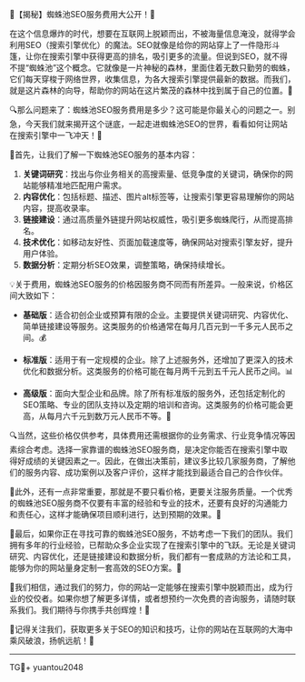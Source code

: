 🌟【揭秘】蜘蛛池SEO服务费用大公开！🚀

在这个信息爆炸的时代，想要在互联网上脱颖而出，不被海量信息淹没，就得学会利用SEO（搜索引擎优化）的魔法。SEO就像是给你的网站穿上了一件隐形斗篷，让你在搜索引擎中获得更高的排名，吸引更多的流量。但说到SEO，就不得不提“蜘蛛池”这个概念。它就像是一片神秘的森林，里面住着无数只勤劳的蜘蛛，它们每天穿梭于网络世界，收集信息，为各大搜索引擎提供最新的数据。而我们，就是这片森林的向导，帮助你的网站在这片繁茂的森林中找到属于自己的位置。🌿

🔍那么问题来了：蜘蛛池SEO服务费用是多少？这可能是你最关心的问题之一。别急，今天我们就来揭开这个谜底，一起走进蜘蛛池SEO的世界，看看如何让网站在搜索引擎中一飞冲天！🌈

🌈首先，让我们了解一下蜘蛛池SEO服务的基本内容：
1. **关键词研究**：找出与你业务相关的高搜索量、低竞争度的关键词，确保你的网站能够精准地匹配用户需求。
2. **内容优化**：包括标题、描述、图片alt标签等，让搜索引擎更容易理解你的网站内容，提高收录率。
3. **链接建设**：通过高质量外链提升网站权威性，吸引更多蜘蛛爬行，从而提高排名。
4. **技术优化**：如移动友好性、页面加载速度等，确保网站对搜索引擎友好，提升用户体验。
5. **数据分析**：定期分析SEO效果，调整策略，确保持续增长。

💡关于费用，蜘蛛池SEO服务的价格因服务商不同而有所差异。一般来说，价格区间大致如下：

- **基础版**：适合初创企业或预算有限的企业。主要提供关键词研究、内容优化、简单链接建设等服务。这类服务的价格通常在每月几百元到一千多元人民币之间。💰
  
- **标准版**：适用于有一定规模的企业。除了上述服务外，还增加了更深入的技术优化和数据分析。这类服务的价格可能在每月两千元到五千元人民币之间。📊

- **高级版**：面向大型企业和品牌。除了所有标准版的服务外，还包括定制化的SEO策略、专业的团队支持以及定期的培训和咨询。这类服务的价格可能会更高，从每月六千元到数万元人民币不等。💼

🔍当然，这些价格仅供参考，具体费用还需根据你的业务需求、行业竞争情况等因素综合考虑。选择一家靠谱的蜘蛛池SEO服务商，是决定你能否在搜索引擎中取得好成绩的关键因素之一。因此，在做出决策前，建议多比较几家服务商，了解他们的服务内容、成功案例以及客户评价，这样才能找到最适合自己的合作伙伴。

🌈此外，还有一点非常重要，那就是不要只看价格，更要关注服务质量。一个优秀的蜘蛛池SEO服务商不仅要有丰富的经验和专业的技术，还要有良好的沟通能力和责任心，这样才能确保项目顺利进行，达到预期的效果。🤝

🌈最后，如果你正在寻找可靠的蜘蛛池SEO服务，不妨考虑一下我们的团队。我们拥有多年的行业经验，已帮助众多企业实现了在搜索引擎中的飞跃。无论是关键词研究、内容优化，还是链接建设和数据分析，我们都有一套成熟的方法论和工具，能够为你的网站量身定制一套高效的SEO方案。🚀

🌈我们相信，通过我们的努力，你的网站一定能够在搜索引擎中脱颖而出，成为行业的佼佼者。如果你想了解更多详情，或者想预约一次免费的咨询服务，请随时联系我们。我们期待与你携手共创辉煌！🌟

🌈记得关注我们，获取更多关于SEO的知识和技巧，让你的网站在互联网的大海中乘风破浪，扬帆远航！🌊

---

TG💪+ yuantou2048